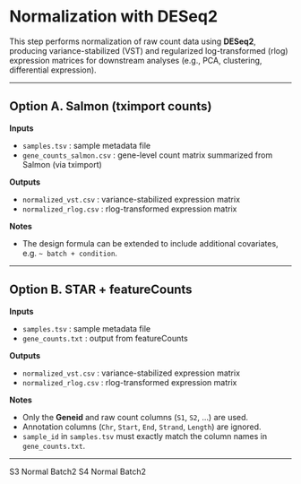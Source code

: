 # Normalization with DESeq2

This step performs normalization of raw count data using **DESeq2**, producing variance-stabilized (VST) and regularized log-transformed (rlog) expression matrices for downstream analyses (e.g., PCA, clustering, differential expression).

---

## Option A. Salmon (tximport counts)

**Inputs**
- `samples.tsv` : sample metadata file  
- `gene_counts_salmon.csv` : gene-level count matrix summarized from Salmon (via tximport)  

**Outputs**
- `normalized_vst.csv` : variance-stabilized expression matrix  
- `normalized_rlog.csv` : rlog-transformed expression matrix  

**Notes**
- The design formula can be extended to include additional covariates, e.g. `~ batch + condition`.

---

## Option B. STAR + featureCounts

**Inputs**
- `samples.tsv` : sample metadata file  
- `gene_counts.txt` : output from featureCounts  

**Outputs**
- `normalized_vst.csv` : variance-stabilized expression matrix  
- `normalized_rlog.csv` : rlog-transformed expression matrix  

**Notes**
- Only the **Geneid** and raw count columns (`S1`, `S2`, …) are used.  
- Annotation columns (`Chr`, `Start`, `End`, `Strand`, `Length`) are ignored.  
- `sample_id` in `samples.tsv` must exactly match the column names in `gene_counts.txt`.

---


S3           Normal      Batch2
S4           Normal      Batch2
